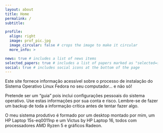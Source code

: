 ```yaml
---
layout: about
title: Home
permalink: /
subtitle:

profile:
  align: right
  image: prof_pic.jpg
  image_circular: false # crops the image to make it circular
  more_info: >

news: true # includes a list of news items
selected_papers: true # includes a list of papers marked as "selected={true}"
social: true # includes social icons at the bottom of the page
---
```





Este site fornece informação acessível sobre o processo de instalação do Sistema Operativo Linux Fedora no seu computador… e não só!

Pretende ser um “guia” pois inclui configurações pessoais do sistema operativo.
Use estas informações por sua conta e risco. Lembre-se de fazer um backup de toda a informação crítica antes de tentar fazer algo.

O meu sistema produtivo é formado por um desktop montado por mim, um HP Laptop 15s-eq0011np e um Victus by HP Laptop 16, todos com processadores AMD Ryzen 5 e gráficos Radeon.
